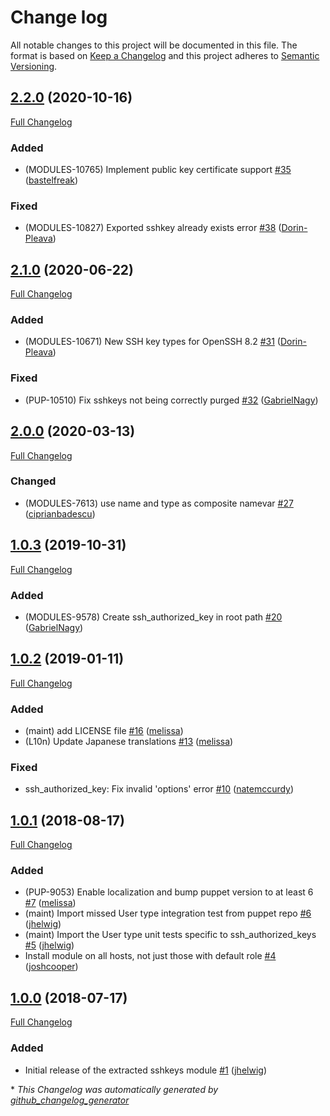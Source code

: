 # Change log

All notable changes to this project will be documented in this file. The format is based on [Keep a Changelog](http://keepachangelog.com/en/1.0.0/) and this project adheres to [Semantic Versioning](http://semver.org).

## [2.2.0](https://github.com/puppetlabs/puppetlabs-sshkeys_core/tree/2.2.0) (2020-10-16)

[Full Changelog](https://github.com/puppetlabs/puppetlabs-sshkeys_core/compare/2.1.0...2.2.0)

### Added

- \(MODULES-10765\) Implement public key certificate support [\#35](https://github.com/puppetlabs/puppetlabs-sshkeys_core/pull/35) ([bastelfreak](https://github.com/bastelfreak))

### Fixed

- \(MODULES-10827\) Exported sshkey already exists error [\#38](https://github.com/puppetlabs/puppetlabs-sshkeys_core/pull/38) ([Dorin-Pleava](https://github.com/Dorin-Pleava))

## [2.1.0](https://github.com/puppetlabs/puppetlabs-sshkeys_core/tree/2.1.0) (2020-06-22)

[Full Changelog](https://github.com/puppetlabs/puppetlabs-sshkeys_core/compare/2.0.0...2.1.0)

### Added

- \(MODULES-10671\) New SSH key types for OpenSSH 8.2 [\#31](https://github.com/puppetlabs/puppetlabs-sshkeys_core/pull/31) ([Dorin-Pleava](https://github.com/Dorin-Pleava))

### Fixed

- \(PUP-10510\) Fix sshkeys not being correctly purged [\#32](https://github.com/puppetlabs/puppetlabs-sshkeys_core/pull/32) ([GabrielNagy](https://github.com/GabrielNagy))

## [2.0.0](https://github.com/puppetlabs/puppetlabs-sshkeys_core/tree/2.0.0) (2020-03-13)

[Full Changelog](https://github.com/puppetlabs/puppetlabs-sshkeys_core/compare/1.0.3...2.0.0)

### Changed

- \(MODULES-7613\) use name and type as composite namevar [\#27](https://github.com/puppetlabs/puppetlabs-sshkeys_core/pull/27) ([ciprianbadescu](https://github.com/ciprianbadescu))

## [1.0.3](https://github.com/puppetlabs/puppetlabs-sshkeys_core/tree/1.0.3) (2019-10-31)

[Full Changelog](https://github.com/puppetlabs/puppetlabs-sshkeys_core/compare/1.0.2...1.0.3)

### Added

- \(MODULES-9578\) Create ssh\_authorized\_key in root path [\#20](https://github.com/puppetlabs/puppetlabs-sshkeys_core/pull/20) ([GabrielNagy](https://github.com/GabrielNagy))

## [1.0.2](https://github.com/puppetlabs/puppetlabs-sshkeys_core/tree/1.0.2) (2019-01-11)

[Full Changelog](https://github.com/puppetlabs/puppetlabs-sshkeys_core/compare/1.0.1...1.0.2)

### Added

- \(maint\) add LICENSE file [\#16](https://github.com/puppetlabs/puppetlabs-sshkeys_core/pull/16) ([melissa](https://github.com/melissa))
- \(L10n\) Update Japanese translations [\#13](https://github.com/puppetlabs/puppetlabs-sshkeys_core/pull/13) ([melissa](https://github.com/melissa))

### Fixed

- ssh\_authorized\_key: Fix invalid 'options' error [\#10](https://github.com/puppetlabs/puppetlabs-sshkeys_core/pull/10) ([natemccurdy](https://github.com/natemccurdy))

## [1.0.1](https://github.com/puppetlabs/puppetlabs-sshkeys_core/tree/1.0.1) (2018-08-17)

[Full Changelog](https://github.com/puppetlabs/puppetlabs-sshkeys_core/compare/1.0.0...1.0.1)

### Added

- \(PUP-9053\) Enable localization and bump puppet version to at least 6 [\#7](https://github.com/puppetlabs/puppetlabs-sshkeys_core/pull/7) ([melissa](https://github.com/melissa))
- \(maint\) Import missed User type integration test from puppet repo [\#6](https://github.com/puppetlabs/puppetlabs-sshkeys_core/pull/6) ([jhelwig](https://github.com/jhelwig))
- \(maint\) Import the User type unit tests specific to ssh\_authorized\_keys [\#5](https://github.com/puppetlabs/puppetlabs-sshkeys_core/pull/5) ([jhelwig](https://github.com/jhelwig))
- Install module on all hosts, not just those with default role [\#4](https://github.com/puppetlabs/puppetlabs-sshkeys_core/pull/4) ([joshcooper](https://github.com/joshcooper))

## [1.0.0](https://github.com/puppetlabs/puppetlabs-sshkeys_core/tree/1.0.0) (2018-07-17)

[Full Changelog](https://github.com/puppetlabs/puppetlabs-sshkeys_core/compare/d1719de1d77b9c139b1b5f5832330807c0fe11fe...1.0.0)

### Added

- Initial release of the extracted sshkeys module [\#1](https://github.com/puppetlabs/puppetlabs-sshkeys_core/pull/1) ([jhelwig](https://github.com/jhelwig))



\* *This Changelog was automatically generated by [github_changelog_generator](https://github.com/skywinder/Github-Changelog-Generator)*
